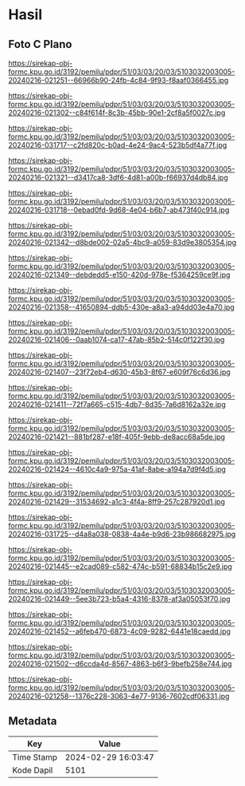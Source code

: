 # Hasil

## Foto C Plano

https://sirekap-obj-formc.kpu.go.id/3192/pemilu/pdpr/51/03/03/20/03/5103032003005-20240216-021251--66966b90-24fb-4c84-9f93-f8aaf0366455.jpg

https://sirekap-obj-formc.kpu.go.id/3192/pemilu/pdpr/51/03/03/20/03/5103032003005-20240216-021302--c84f614f-8c3b-45bb-90e1-2cf8a5f0027c.jpg

https://sirekap-obj-formc.kpu.go.id/3192/pemilu/pdpr/51/03/03/20/03/5103032003005-20240216-031717--c2fd820c-b0ad-4e24-9ac4-523b5df4a77f.jpg

https://sirekap-obj-formc.kpu.go.id/3192/pemilu/pdpr/51/03/03/20/03/5103032003005-20240216-021321--d3417ca8-3df6-4d81-a00b-f66937d4db84.jpg

https://sirekap-obj-formc.kpu.go.id/3192/pemilu/pdpr/51/03/03/20/03/5103032003005-20240216-031718--0ebad0fd-9d68-4e04-b6b7-ab473f40c914.jpg

https://sirekap-obj-formc.kpu.go.id/3192/pemilu/pdpr/51/03/03/20/03/5103032003005-20240216-021342--d8bde002-02a5-4bc9-a059-83d9e3805354.jpg

https://sirekap-obj-formc.kpu.go.id/3192/pemilu/pdpr/51/03/03/20/03/5103032003005-20240216-021349--debdedd5-e150-420d-978e-f5364259ce9f.jpg

https://sirekap-obj-formc.kpu.go.id/3192/pemilu/pdpr/51/03/03/20/03/5103032003005-20240216-021358--41650894-ddb5-430e-a8a3-a94dd03e4a70.jpg

https://sirekap-obj-formc.kpu.go.id/3192/pemilu/pdpr/51/03/03/20/03/5103032003005-20240216-021406--0aab1074-ca17-47ab-85b2-514c0f122f30.jpg

https://sirekap-obj-formc.kpu.go.id/3192/pemilu/pdpr/51/03/03/20/03/5103032003005-20240216-021407--23f72eb4-d630-45b3-8f67-e609f76c6d36.jpg

https://sirekap-obj-formc.kpu.go.id/3192/pemilu/pdpr/51/03/03/20/03/5103032003005-20240216-021411--72f7a665-c515-4db7-8d35-7a6d8162a32e.jpg

https://sirekap-obj-formc.kpu.go.id/3192/pemilu/pdpr/51/03/03/20/03/5103032003005-20240216-021421--881bf287-e18f-405f-9ebb-de8acc68a5de.jpg

https://sirekap-obj-formc.kpu.go.id/3192/pemilu/pdpr/51/03/03/20/03/5103032003005-20240216-021424--4610c4a9-975a-41af-8abe-a194a7d9f4d5.jpg

https://sirekap-obj-formc.kpu.go.id/3192/pemilu/pdpr/51/03/03/20/03/5103032003005-20240216-021429--31534692-a1c3-4f4a-8ff9-257c287920d1.jpg

https://sirekap-obj-formc.kpu.go.id/3192/pemilu/pdpr/51/03/03/20/03/5103032003005-20240216-031725--d4a8a038-0838-4a4e-b9d6-23b986682975.jpg

https://sirekap-obj-formc.kpu.go.id/3192/pemilu/pdpr/51/03/03/20/03/5103032003005-20240216-021445--e2cad089-c582-474c-b591-68834b15c2e9.jpg

https://sirekap-obj-formc.kpu.go.id/3192/pemilu/pdpr/51/03/03/20/03/5103032003005-20240216-021449--5ee3b723-b5a4-4316-8378-af3a05053f70.jpg

https://sirekap-obj-formc.kpu.go.id/3192/pemilu/pdpr/51/03/03/20/03/5103032003005-20240216-021452--a6feb470-6873-4c09-9282-6441e18caedd.jpg

https://sirekap-obj-formc.kpu.go.id/3192/pemilu/pdpr/51/03/03/20/03/5103032003005-20240216-021502--d6ccda4d-8567-4863-b6f3-9befb258e744.jpg

https://sirekap-obj-formc.kpu.go.id/3192/pemilu/pdpr/51/03/03/20/03/5103032003005-20240216-021258--1376c228-3063-4e77-9136-7602cdf06331.jpg


## Metadata

| Key        | Value               |
| ---------- | ------------------- |
| Time Stamp | 2024-02-29 16:03:47 |
| Kode Dapil | 5101                |



